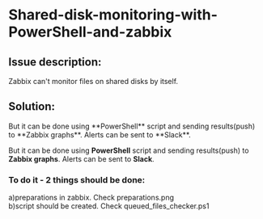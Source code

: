 # Shared-disk-monitoring-with-PowerShell-and-zabbix
## Issue description: 
Zabbix can't monitor files on shared disks by itself. 

## Solution:
<div class="alert alert-block alert-info">
 But it can be done using **PowerShell** script and sending results(push) to **Zabbix graphs**. Alerts can be sent to **Slack**.
</div>


 But it can be done using **PowerShell** script and sending results(push) to **Zabbix graphs**. Alerts can be sent to **Slack**.


### To do it - 2 things should be done:
a)preparations in zabbix. Check  preparations.png<br>
b)script should be created. Check queued_files_checker.ps1
